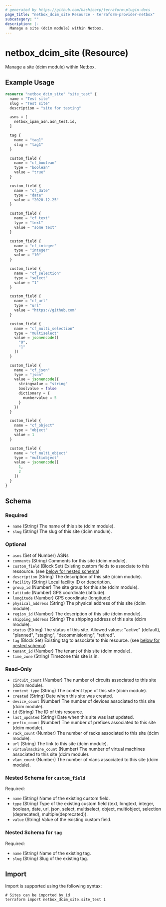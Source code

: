 ```yaml
---
# generated by https://github.com/hashicorp/terraform-plugin-docs
page_title: "netbox_dcim_site Resource - terraform-provider-netbox"
subcategory: ""
description: |-
  Manage a site (dcim module) within Netbox.
---
```


# netbox_dcim_site (Resource)

Manage a site (dcim module) within Netbox.

## Example Usage

```terraform
resource "netbox_dcim_site" "site_test" {
  name = "Test site"
  slug = "Test site"
  description = "site for testing"

  asns = [
    netbox_ipam_asn.asn_test.id,
  ]

  tag {
    name = "tag1"
    slug = "tag1"
  }

  custom_field {
    name = "cf_boolean"
    type = "boolean"
    value = "true"
  }

  custom_field {
    name = "cf_date"
    type = "date"
    value = "2020-12-25"
  }

  custom_field {
    name = "cf_text"
    type = "text"
    value = "some text"
  }

  custom_field {
    name = "cf_integer"
    type = "integer"
    value = "10"
  }

  custom_field {
    name = "cf_selection"
    type = "select"
    value = "1"
  }

  custom_field {
    name = "cf_url"
    type = "url"
    value = "https://github.com"
  }

  custom_field {
    name = "cf_multi_selection"
    type = "multiselect"
    value = jsonencode([
      "0",
      "1"
    ])
  }

  custom_field {
    name = "cf_json"
    type = "json"
    value = jsonencode({
      stringvalue = "string"
      boolvalue = false
      dictionary = {
        numbervalue = 5
      }
    })
  }

  custom_field {
    name = "cf_object"
    type = "object"
    value = 1
  }

  custom_field {
    name = "cf_multi_object"
    type = "multiobject"
    value = jsonencode([
      1,
      2
    ])
  }
}
```

<!-- schema generated by tfplugindocs -->
## Schema

### Required

- `name` (String) The name of this site (dcim module).
- `slug` (String) The slug of this site (dcim module).

### Optional

- `asns` (Set of Number) ASNs
- `comments` (String) Comments for this site (dcim module).
- `custom_field` (Block Set) Existing custom fields to associate to this ressource. (see [below for nested schema](#nestedblock--custom_field))
- `description` (String) The description of this site (dcim module).
- `facility` (String) Local facility ID or description.
- `group_id` (Number) The site group for this site (dcim module).
- `latitude` (Number) GPS coordinate (latitude).
- `longitude` (Number) GPS coordinate (longitude)
- `physical_address` (String) The physical address of this site (dcim module).
- `region_id` (Number) The description of this site (dcim module).
- `shipping_address` (String) The shipping address of this site (dcim module).
- `status` (String) The status of this site. Allowed values: "active" (default), "planned", "staging", "decommisioning", "retired".
- `tag` (Block Set) Existing tag to associate to this resource. (see [below for nested schema](#nestedblock--tag))
- `tenant_id` (Number) The tenant of this site (dcim module).
- `time_zone` (String) Timezone this site is in.

### Read-Only

- `circuit_count` (Number) The number of circuits associated to this site (dcim module).
- `content_type` (String) The content type of this site (dcim module).
- `created` (String) Date when this site was created.
- `device_count` (Number) The number of devices associated to this site (dcim module).
- `id` (String) The ID of this resource.
- `last_updated` (String) Date when this site was last updated.
- `prefix_count` (Number) The number of prefixes associated to this site (dcim module).
- `rack_count` (Number) The number of racks associated to this site (dcim module).
- `url` (String) The link to this site (dcim module).
- `virtualmachine_count` (Number) The number of virtual machines associated to this site (dcim module).
- `vlan_count` (Number) The number of vlans associated to this site (dcim module).

<a id="nestedblock--custom_field"></a>
### Nested Schema for `custom_field`

Required:

- `name` (String) Name of the existing custom field.
- `type` (String) Type of the existing custom field (text, longtext, integer, boolean, date, url, json, select, multiselect, object, multiobject, selection (deprecated), multiple(deprecated)).
- `value` (String) Value of the existing custom field.


<a id="nestedblock--tag"></a>
### Nested Schema for `tag`

Required:

- `name` (String) Name of the existing tag.
- `slug` (String) Slug of the existing tag.

## Import

Import is supported using the following syntax:

```shell
# Sites can be imported by id
terraform import netbox_dcim_site.site_test 1
```
